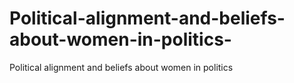 # Political-alignment-and-beliefs-about-women-in-politics-
Political alignment and beliefs about women in politics
